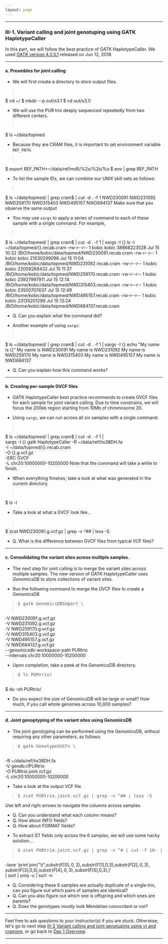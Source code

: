 ```yaml
---
layout: page
---
```


---

### III-1. Variant calling and joint genotuping using GATK HaplotypeCaller

In this part, we will follow the best practice of GATK
HaplotypeCaller. We used [GATK version
4.0.5.1](https://github.com/broadinstitute/gatk/releases/tag/4.0.5.1)
released on Jun 12, 2018.

---

#### a. Preambles for joint calling

- We will first create a directory to store output files.
> <pre>
$ cd ~/
$ mkdir --p out/s3.1 
$ cd out/s3.1/ </pre>

- We will use the PUR trio deeply sequenced repeatedly from two
  different centers.
> <pre>
$ ls ~/data/topmed </pre>

- Because they are CRAM files, it is important to set environment
  variable `REF_PATH`. 
> <pre>
$ export REF_PATH=~/data/ref/md5/%2s/%2s/%s 
$ env | grep REF_PATH </pre>

- To list the sample IDs, we can combine our UNIX skill sets as
  follows:
> <pre>
$ ls ~/data/topmed/ | grep cram$ | cut -d . -f 1 
NWD230091
NWD231092
NWD259170
NWD315403
NWD495157
NWD684137 </pre>
Make sure that you observe the same output

- You may use `xargs` to apply a series of command to each of these
  sample with a single command. For example,
> <pre>
$ ls ~/data/topmed/ | grep cram$ | cut -d . -f 1 | xargs -I {} ls -l ~/data/topmed/{}.recab.cram 
-rw-r--r-- 1 kobic kobic 38868223528 Jul 15 10:32 /BiO/home/kobic/data/topmed/NWD230091.recab.cram
-rw-r--r-- 1 kobic kobic 21030299096 Jul 15 11:04 /BiO/home/kobic/data/topmed/NWD231092.recab.cram
-rw-r--r-- 1 kobic kobic 22008268432 Jul 15 11:37 /BiO/home/kobic/data/topmed/NWD259170.recab.cram
-rw-r--r-- 1 kobic kobic 23927997911 Jul 15 12:14 /BiO/home/kobic/data/topmed/NWD315403.recab.cram
-rw-r--r-- 1 kobic kobic 23500707637 Jul 15 12:49 /BiO/home/kobic/data/topmed/NWD495157.recab.cram
-rw-r--r-- 1 kobic kobic 23135201299 Jul 15 13:24 /BiO/home/kobic/data/topmed/NWD684137.recab.cram </pre>
  * Q. Can you explain what the command did?
  
- Another example of using `xargs`:
> <pre>
$ ls ~/data/topmed/ | grep cram$ | cut -d . -f 1 | xargs -I {} echo "My name is {}"
My name is NWD230091
My name is NWD231092
My name is NWD259170
My name is NWD315403
My name is NWD495157
My name is NWD684137 </pre>
  * Q. Can you explain how this command works?

---

#### b. Creating per-sample GVCF files
	
- GATK HaplotypeCaller best practice recommends to create GVCF files
for each sample for joint variant calling. Due to time constrains, we
will focus the 200kb region starting from 10Mb of chromosome 20.

- Using `xargs`, we can run across all six samples with a single
command.
> <pre>
$ ls ~/data/topmed/ | grep cram$ | cut -d . -f 1 | \
xargs -I {} gatk HaplotypeCaller -R ~/data/ref/hs38DH.fa \
-I ~/data/topmed/{}.recab.cram \
-O {}.g.vcf.gz \
-ERC GVCF \
-L chr20:10000000-10200000 </pre>
Note that the command will take a while to finish.

- When everything finishes, take a look at what was generated in the
  current directory.
> <pre>
$ ls -l </pre>

- Take a look at what a GVCF look like..
> <pre>
$ zcat NWD230091.g.vcf.gz | grep -v ^## | less -S </pre>
  * Q. What is the difference between GVCF files from typical VCF files?

---

#### c. Consolidating the variant sites across multiple samples.

- The next step for joint calling is to merge the variant sites across
multiple samples. The new version of GATK HaplotypeCaller uses
_GenomicsDB_ to store collections of variant sites.

- Run the following command to merge the GVCF files to create a GenomicsDB
> <pre>$ gatk GenomicsDBImport \
-V NWD230091.g.vcf.gz \
-V NWD231092.g.vcf.gz \
-V NWD259170.g.vcf.gz \
-V NWD315403.g.vcf.gz \
-V NWD495157.g.vcf.gz \
-V NWD684137.g.vcf.gz \
--genomicsdb-workspace-path PURtrio \
--intervals chr20:10000000-10200000 </pre>

- Upon completion, take a peek at the GenomicsDB directory.
> <pre>$ ls PURtrio/ 
$ du -sh PURtrio/
</pre>
  * Do you expect the size of GenomicsDB will be large or small? How
    much, if you call whole genomes across 10,000 samples?

---

#### d. Joint genoptyping of the variant sites using GenomicsDB

- The joint genotyping can be performed using the GenomicsDB, without
requiring any other parameters, as follows:
> <pre>$ gatk GenotypeGVCFs \
-R ~/data/ref/hs38DH.fa \
-V gendb://PURtrio \
-O PURtrio.joint.vcf.gz \
-L chr20:10000000-10200000 </pre>

- Take a look at the output VCF file.
> <pre>$ zcat PURtrio.joint.vcf.gz | grep -v ^## | less -S </pre>
Use left and right arrows to navigate the columns across samples.
  * Q. Can you understand what each column means? 
  * Q. How about INFO fields? 
  * Q. How about FORMAT fields?

- To extract GT fields only across the 6 samples, we will use some
  hacky solution...
> <pre>$ zcat PURtrio.joint.vcf.gz | grep -v ^# | cut -f 10- | perl \
  -lane 'print join("\t",substr($F[0],0,3),substr($F[1],0,3),substr($F[2],0,3),substr($F[3],0,3),substr($F[4],0,3),substr($F[5],0,3),)' \
  | sort | uniq -c | sort -n </pre>
  * Q. Considering these 6 samples are actually duplicate of a single
    trio, can you figure out which pairs of samples are identical? 
  * Q. Can you also figure out which one is offspring and which ones
    are parents?
  * Q. Does the genotypes mostly look Mendelian concordant or not?
  
---

Feel free to ask questions to your instructor(s) if you are stuck. 
Otherwise, let's 
go to next step 
[III-2 Variant calling and joint genotuping using vt and cramore](../class-material/day1-vt-cramore.html), or 
go back to [Day 1 Overview](../day1).

---
